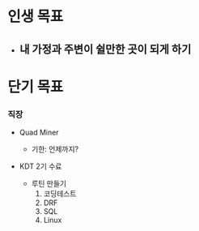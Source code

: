 # 인생 목표
- ## 내 가정과 주변이 쉴만한 곳이 되게 하기

# 단기 목표
### 직장
- Quad Miner
    - 기한: 언제까지?

- KDT 2기 수료
    - 루틴 만들기
        1. 코딩테스트
        2. DRF      
        3. SQL
        4. Linux
